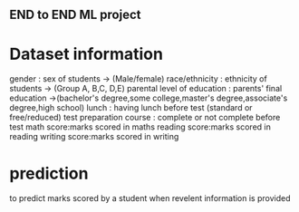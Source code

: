 ## END to END ML project

# Dataset information
gender : sex of students -> (Male/female)
race/ethnicity : ethnicity of students -> (Group A, B,C, D,E)
parental level of education : parents' final education ->(bachelor's degree,some college,master's degree,associate's degree,high school)
lunch : having lunch before test (standard or free/reduced)
test preparation course : complete or not complete before test
math score:marks scored in maths
reading score:marks scored in reading
writing score:marks scored in writing

# prediction

to predict marks scored by a student when revelent information is provided